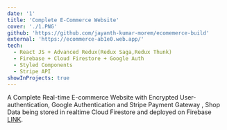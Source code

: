 ```yaml
---
date: '1'
title: 'Complete E-Commerce Website'
cover: './1.PNG'
github: 'https://github.com/jayanth-kumar-morem/ecomemerce-build'
external: 'https://ecommerce-ab1e0.web.app/'
tech:
  - React JS + Advanced Redux(Redux Saga,Redux Thunk)
  - Firebase + Cloud Firestore + Google Auth
  - Styled Components
  - Stripe API
showInProjects: true
---
```


A Complete Real-time E-commerce Website with Encrypted User-authentication, Google Authentication and Stripe Payment Gateway , Shop Data being stored in realtime Cloud Firestore and deployed on Firebase [LINK](https://ecommerce-ab1e0.web.app/).
